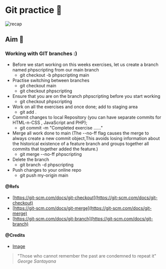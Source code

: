 
# Git practice 🙌

<img src='../resources/images/practise.gif' alt="recap">

## Aim 🏹

###  Working with GIT branches :)

- Before we start working on this weeks exercises, let us create a branch named phpscripting from our main branch
  - git checkout -b phpscripting main
- Practise switching between branches
  - git checkout main
  - git checkout phpscripting
- Ensure that you are on the branch phpscripting before you start working
  - git checkout phpscripting
- Work on all the exercises and once done; add to staging area
  - git add .
- Commit changes to local Repository (you can have separate commits for HTML-n-CSS , JavaScript and PHP);
  - git commit -m "Completed exercise ......"
- Merge all work done to main (The --no-ff flag causes the merge to always create a new commit object,This avoids losing information about the historical existence of a feature branch and groups together all commits that together added the feature.)
  - git merge --no-ff phpscripting
- Delete the branch
  - git branch -d phpscripting
- Push changes to your online repo
  - git push my-origin main

#### @Refs
- [https://git-scm.com/docs/git-checkout](https://git-scm.com/docs/git-checkout)
- [https://git-scm.com/docs/git-merge](https://git-scm.com/docs/git-merge)
- [https://git-scm.com/docs/git-branch](https://git-scm.com/docs/git-branch)

#### @Credits
- [Image](https://www.nytimes.com/)


> "Those who cannot remember the past are condemned to repeat it" _George Santayana_